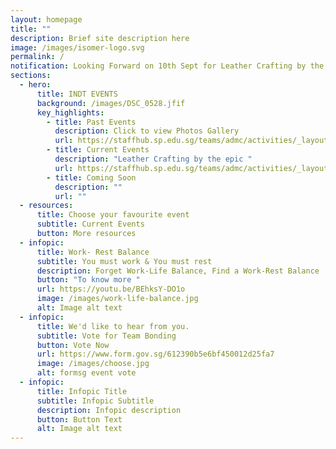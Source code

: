 ```yaml
---
layout: homepage
title: ""
description: Brief site description here
image: /images/isomer-logo.svg
permalink: /
notification: Looking Forward on 10th Sept for Leather Crafting by the epic
sections:
  - hero:
      title: INDT EVENTS
      background: /images/DSC_0528.jfif
      key_highlights:
        - title: Past Events
          description: Click to view Photos Gallery
          url: https://staffhub.sp.edu.sg/teams/admc/activities/_layouts/15/start.aspx#/
        - title: Current Events
          description: "Leather Crafting by the epic "
          url: https://staffhub.sp.edu.sg/teams/admc/activities/_layouts/15/start.aspx#/
        - title: Coming Soon
          description: ""
          url: ""
  - resources:
      title: Choose your favourite event
      subtitle: Current Events
      button: More resources
  - infopic:
      title: Work- Rest Balance
      subtitle: You must work & You must rest
      description: Forget Work-Life Balance, Find a Work-Rest Balance
      button: "To know more "
      url: https://youtu.be/BEhksY-DO1o
      image: /images/work-life-balance.jpg
      alt: Image alt text
  - infopic:
      title: We'd like to hear from you.
      subtitle: Vote for Team Bonding
      button: Vote Now
      url: https://www.form.gov.sg/612390b5e6bf450012d25fa7
      image: /images/choose.jpg
      alt: formsg event vote
  - infopic:
      title: Infopic Title
      subtitle: Infopic Subtitle
      description: Infopic description
      button: Button Text
      alt: Image alt text
---
```

